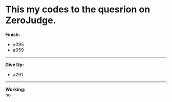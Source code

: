 This my codes to the quesrion on ZeroJudge.
===========================================
**Finish:**  
* a095  
* a059  
---
**Give Up:**
* a291    
---
**Working:**  
no
